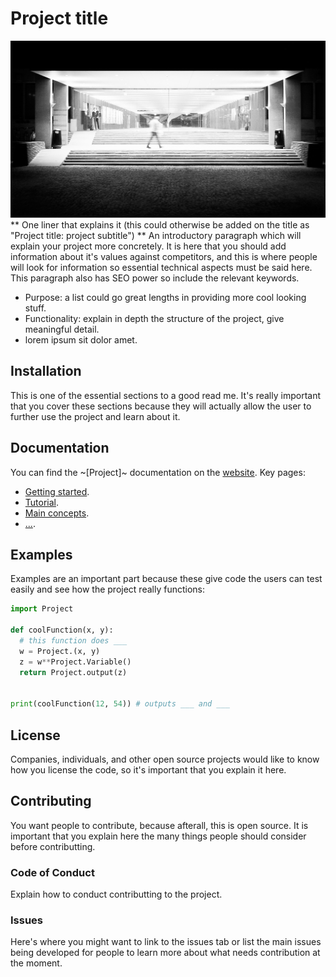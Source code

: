 # Project title
![A logo is essential and eye-grabbing.](./images/GITHUB.jpeg)
** One liner that explains it (this could otherwise be added on the title as "Project title: project subtitle") **
An introductory paragraph which will explain your project more concretely. It is here that you should add information about it's values against competitors, and this is where people will look for information so essential technical aspects must be said here. This paragraph also has SEO power so include the relevant keywords.
* Purpose: a list could go great lengths in providing more cool looking stuff.
* Functionality: explain in depth the structure of the project, give meaningful detail.
* lorem ipsum sit dolor amet.
## Installation 
This is one of the essential sections to a good read me. It's really important that you cover these sections because they will actually allow the user to further use the project and learn about it.
## Documentation
You can find the ~[Project]~ documentation on the [website](https://www.docs.com).
Key pages:
* [Getting started](https://www.docs.com/getting-started).
* [Tutorial](https://www.docs.com/tutorial).
* [Main concepts](https://www.docs.com/main-concepts).
* [...](https://www.docs.com/other).
## Examples
Examples are an important part because these give code the users can test easily and see how the project really functions:
```python
import Project

def coolFunction(x, y):
  # this function does ___
  w = Project.(x, y)
  z = w**Project.Variable()
  return Project.output(z)
  

print(coolFunction(12, 54)) # outputs ___ and ___
```
## License 
Companies, individuals, and other open source projects would like to know how you license the code, so it's important that you explain it here.
## Contributing
You want people to contribute, because afterall, this is open source. It is important that you explain here the many things people should consider before contributting.
### Code of Conduct
Explain how to conduct contributting to the project. 
### Issues
Here's where you might want to link to the issues tab or list the main issues being developed for people to learn more about what needs contribution at the moment.
